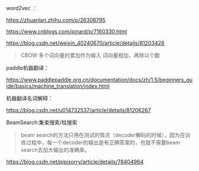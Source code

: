 word2vec ：

https://zhuanlan.zhihu.com/p/26306795

https://www.cnblogs.com/pinard/p/7160330.html

https://blog.csdn.net/weixin_40240670/article/details/81203428

> CBOW 多个词向量的累加作为输入
> 词向量相加，再除以个数
         
paddle机器翻译：

https://www.paddlepaddle.org.cn/documentation/docs/zh/1.5/beginners_guide/basics/machine_translation/index.html

机器翻译名词解释：

https://blog.csdn.net/u014732537/article/details/81206267

BeamSearch:集束搜索/柱搜索
> beam search的方法只用在测试的情况（decoder解码的时候），因为在训练过程中，每一个decoder的输出是有正确答案的，也就不需要beam search去加大输出的准确率。

https://blog.csdn.net/pipisorry/article/details/78404964

